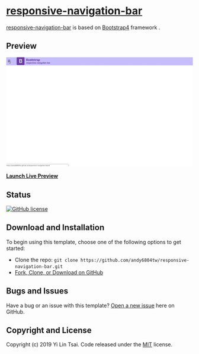 # [responsive-navigation-bar](https://github.com/andy6804tw/responsive-navigation-bar)

[responsive-navigation-bar](https://andy6804tw.github.io/responsive-navigation-bar/) is based on [Bootstrap4](http://startbootstrap.com/) framework .

## Preview

[![responsive-navigation-bar](/screenshot/demo.gif)](https://andy6804tw.github.io/responsive-navigation-bar/)

**[Launch Live Preview](https://andy6804tw.github.io/responsive-navigation-bar/)**

## Status

[![GitHub license](https://img.shields.io/badge/license-MIT-blue.svg)](https://github.com/andy6804tw/responsive-navigation-bar/blob/master/LICENSE)

## Download and Installation

To begin using this template, choose one of the following options to get started:

-   Clone the repo: `git clone https://github.com/andy6804tw/responsive-navigation-bar.git`
-   [Fork, Clone, or Download on GitHub](https://github.com/andy6804tw/responsive-navigation-bar)

## Bugs and Issues

Have a bug or an issue with this template? [Open a new issue](https://github.com/andy6804tw/responsive-navigation-bar/issues) here on GitHub.

## Copyright and License

Copyright (c) 2019 Yi Lin Tsai. Code released under the [MIT](https://github.com/andy6804tw/responsive-navigation-bar/blob/master/LICENSE) license.
